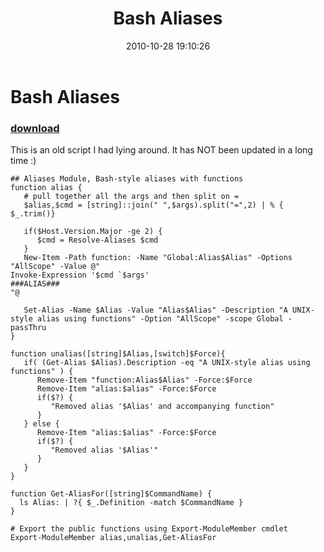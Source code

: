 ﻿---
pid:            2330
poster:         Joel Bennett
title:          Bash Aliases
date:           2010-10-28 19:10:26
format:         posh
parent:         0
parent:         0

---

# Bash Aliases

### [download](2330.ps1)

This is an old script I had lying around. It has NOT been updated in a long time :)

```posh
## Aliases Module, Bash-style aliases with functions
function alias {
   # pull together all the args and then split on =
   $alias,$cmd = [string]::join(" ",$args).split("=",2) | % { $_.trim()}

   if($Host.Version.Major -ge 2) {
      $cmd = Resolve-Aliases $cmd
   }
   New-Item -Path function: -Name "Global:Alias$Alias" -Options "AllScope" -Value @"
Invoke-Expression '$cmd `$args'
###ALIAS###
"@

   Set-Alias -Name $Alias -Value "Alias$Alias" -Description "A UNIX-style alias using functions" -Option "AllScope" -scope Global -passThru
}

function unalias([string]$Alias,[switch]$Force){ 
   if( (Get-Alias $Alias).Description -eq "A UNIX-style alias using functions" ) {
      Remove-Item "function:Alias$Alias" -Force:$Force
      Remove-Item "alias:$alias" -Force:$Force
      if($?) {
         "Removed alias '$Alias' and accompanying function"
      }
   } else {
      Remove-Item "alias:$alias" -Force:$Force
      if($?) {
         "Removed alias '$Alias'"
      }
   }
}

function Get-AliasFor([string]$CommandName) {
  ls Alias: | ?{ $_.Definition -match $CommandName }
}

# Export the public functions using Export-ModuleMember cmdlet
Export-ModuleMember alias,unalias,Get-AliasFor
```
